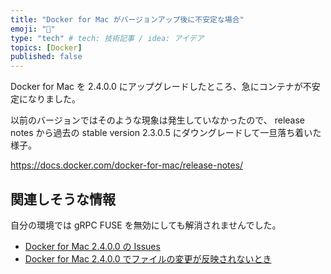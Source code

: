 ```yaml
---
title: "Docker for Mac がバージョンアップ後に不安定な場合"
emoji: "🐳"
type: "tech" # tech: 技術記事 / idea: アイデア
topics: [Docker]
published: false
---
```


Docker for Mac を 2.4.0.0 にアップグレードしたところ、急にコンテナが不安定になりました。

以前のバージョンではそのような現象は発生していなかったので、 release notes から過去の stable version 2.3.0.5 にダウングレードして一旦落ち着いた様子。

https://docs.docker.com/docker-for-mac/release-notes/

## 関連しそうな情報
自分の環境では gRPC FUSE を無効にしても解消されませんでした。

* [Docker for Mac 2.4.0.0 の Issues](https://github.com/docker/for-mac/issues?q=is%3Aopen+is%3Aissue+label%3Aversion%2F2.4.0.0) 
* [Docker for Mac 2.4.0.0 でファイルの変更が反映されないとき](https://qiita.com/unchi/items/7929d254d4db5d34f015) 

